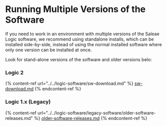 # Running Multiple Versions of the Software

If you need to work in an environment with multiple versions of the Saleae Logic software, we recommend using standalone installs, which can be installed side-by-side, instead of using the normal installed software where only one version can be installed at once.

Look for stand-alone versions of the software and older versions belo:

### Logic 2

{% content-ref url="../../logic-software/sw-download.md" %}
[sw-download.md](../../logic-software/sw-download.md)
{% endcontent-ref %}

### Logic 1.x (Legacy)

{% content-ref url="../../logic-software/legacy-software/older-software-releases.md" %}
[older-software-releases.md](../../logic-software/legacy-software/older-software-releases.md)
{% endcontent-ref %}



